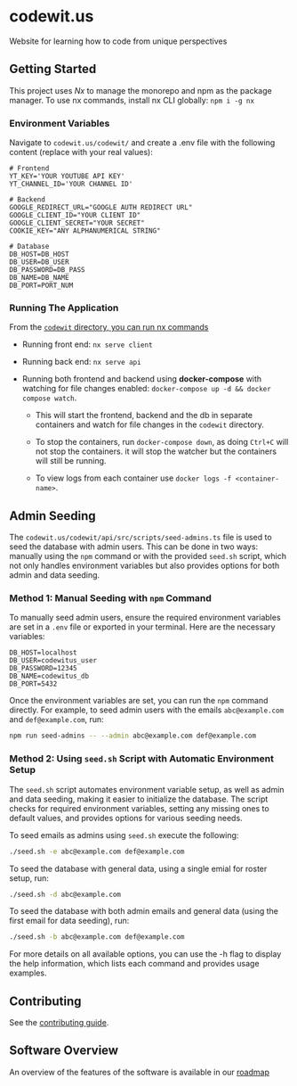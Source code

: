# codewit.us

Website for learning how to code from unique perspectives

## Getting Started

This project uses _Nx_ to manage the monorepo and npm as the package manager. To use nx commands, install nx CLI globally:
`npm i -g nx`

### Environment Variables

Navigate to `codewit.us/codewit/` and create a .env file with the following content (replace with your real values):

```env
# Frontend
YT_KEY='YOUR YOUTUBE API KEY'
YT_CHANNEL_ID='YOUR CHANNEL ID'

# Backend
GOOGLE_REDIRECT_URL="GOOGLE AUTH REDIRECT URL"
GOOGLE_CLIENT_ID="YOUR CLIENT ID"
GOOGLE_CLIENT_SECRET="YOUR SECRET"
COOKIE_KEY="ANY ALPHANUMERICAL STRING"

# Database
DB_HOST=DB_HOST
DB_USER=DB_USER
DB_PASSWORD=DB_PASS
DB_NAME=DB_NAME
DB_PORT=PORT_NUM
```

### Running The Application

From the [`codewit` directory, you can run nx commands](codewit/)

- Running front end: `nx serve client`

- Running back end: `nx serve api`

- Running both frontend and backend using **docker-compose** with watching for file changes enabled: `docker-compose up -d && docker compose watch`.

  - This will start the frontend, backend and the db in separate containers and watch for file changes in the `codewit` directory.

  - To stop the containers, run `docker-compose down`, as doing `Ctrl+C` will not stop the containers. it will stop the watcher but the containers will still be running.

  - To view logs from each container use `docker logs -f <container-name>`.

## Admin Seeding

The `codewit.us/codewit/api/src/scripts/seed-admins.ts` file is used to seed the database with admin users. This can be done in two ways: manually using the `npm` command or with the provided `seed.sh` script, which not only handles environment variables but also provides options for both admin and data seeding.

### Method 1: Manual Seeding with `npm` Command

To manually seed admin users, ensure the required environment variables are set in a `.env` file or exported in your terminal. Here are the necessary variables:

```env
DB_HOST=localhost
DB_USER=codewitus_user
DB_PASSWORD=12345
DB_NAME=codewitus_db
DB_PORT=5432
```

Once the environment variables are set, you can run the `npm` command directly. For example, to seed admin users with the emails `abc@example.com` and `def@example.com`, run:

```sh
npm run seed-admins -- --admin abc@example.com def@example.com
```

### Method 2: Using `seed.sh` Script with Automatic Environment Setup

The `seed.sh` script automates environment variable setup, as well as admin and data seeding, making it easier to initialize the database. The script checks for required environment variables, setting any missing ones to default values, and provides options for various seeding needs.

To seed emails as admins using `seed.sh` execute the following:

```sh
./seed.sh -e abc@example.com def@example.com
```
To seed the database with general data, using a single emial for roster setup, run:

```sh
./seed.sh -d abc@example.com
```

To seed the database with both admin emails and general data (using the first email for data seeding), run:

```sh
./seed.sh -b abc@example.com def@example.com
```
For more details on all available options, you can use the -h flag to display the help information, which lists each command and provides usage examples.

## Contributing

See the [contributing guide](CONTRIBUTING.md).

## Software Overview

An overview of the features of the software is available in our [roadmap](ROADMAP.md)
